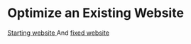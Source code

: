 # Optimize an Existing Website

[Starting website ](https://reliable-pie-3b4f28.netlify.app )
And
[fixed  website ](https://ubiquitous-tartufo-7769b6.netlify.app )
